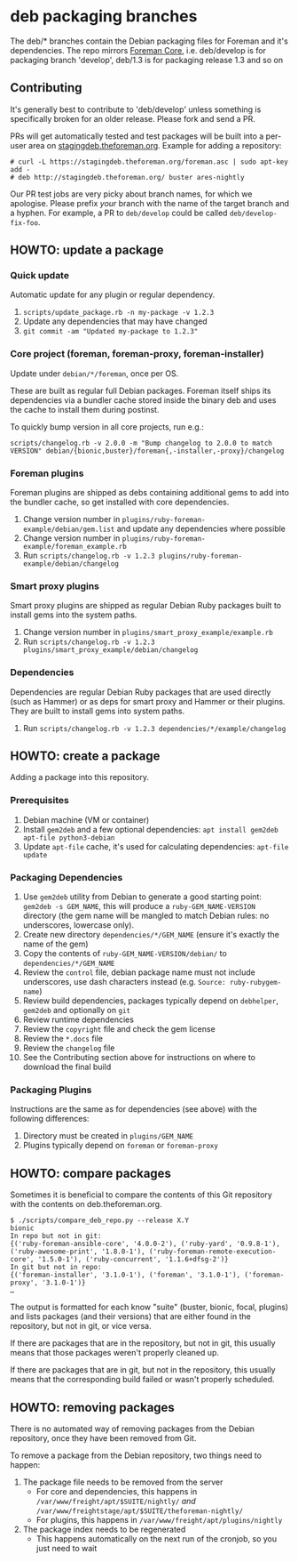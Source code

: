 # deb packaging branches

The deb/\* branches contain the Debian packaging files for Foreman and it's
dependencies. The repo mirrors [Foreman Core](https://github.com/theforeman/foreman),
i.e. deb/develop is for packaging branch 'develop', deb/1.3 is for packaging release
1.3 and so on

## Contributing

It's generally best to contribute to 'deb/develop' unless something is specifically
broken for an older release. Please fork and send a PR.

PRs will get automatically tested and test packages will be built into a
per-user area on [stagingdeb.theforeman.org](http://stagingdeb.theforeman.org).
Example for adding a repository:

    # curl -L https://stagingdeb.theforeman.org/foreman.asc | sudo apt-key add -
    # deb http://stagingdeb.theforeman.org/ buster ares-nightly

Our PR test jobs are very picky about branch names, for which we apologise.  Please
prefix *your* branch with the name of the target branch and a hyphen.  For example,
a PR to `deb/develop` could be called `deb/develop-fix-foo`.

## HOWTO: update a package

### Quick update

Automatic update for any plugin or regular dependency.

1. `scripts/update_package.rb -n my-package -v 1.2.3`
1. Update any dependencies that may have changed
1. `git commit -am "Updated my-package to 1.2.3"`

### Core project (foreman, foreman-proxy, foreman-installer)

Update under `debian/*/foreman`, once per OS.

These are built as regular full Debian packages.  Foreman itself ships its
dependencies via a bundler cache stored inside the binary deb and uses the cache
to install them during postinst.

To quickly bump version in all core projects, run e.g.:
```
scripts/changelog.rb -v 2.0.0 -m "Bump changelog to 2.0.0 to match VERSION" debian/{bionic,buster}/foreman{,-installer,-proxy}/changelog
```

### Foreman plugins

Foreman plugins are shipped as debs containing additional gems to add into the
bundler cache, so get installed with core dependencies.

1. Change version number in `plugins/ruby-foreman-example/debian/gem.list` and
   update any dependencies where possible
1. Change version number in `plugins/ruby-foreman-example/foreman_example.rb`
1. Run `scripts/changelog.rb -v 1.2.3 plugins/ruby-foreman-example/debian/changelog`

### Smart proxy plugins

Smart proxy plugins are shipped as regular Debian Ruby packages built to install
gems into the system paths.

1. Change version number in `plugins/smart_proxy_example/example.rb`
1. Run `scripts/changelog.rb -v 1.2.3 plugins/smart_proxy_example/debian/changelog`

### Dependencies

Dependencies are regular Debian Ruby packages that are used directly (such as Hammer)
or as deps for smart proxy and Hammer or their plugins.  They are built to install
gems into system paths.

1. Run `scripts/changelog.rb -v 1.2.3 dependencies/*/example/changelog`

## HOWTO: create a package

Adding a package into this repository.

### Prerequisites

1. Debian machine (VM or container)
1. Install `gem2deb` and a few optional dependencies: `apt install gem2deb apt-file python3-debian`
1. Update `apt-file` cache, it's used for calculating dependencies: `apt-file update`

### Packaging Dependencies

1. Use `gem2deb` utility from Debian to generate a good starting point: `gem2deb -s GEM_NAME`, this will produce a `ruby-GEM_NAME-VERSION` directory (the gem name will be mangled to match Debian rules: no underscores, lowercase only).
1. Create new directory `dependencies/*/GEM_NAME` (ensure it's exactly the name of the gem)
1. Copy the contents of `ruby-GEM_NAME-VERSION/debian/` to `dependencies/*/GEM_NAME`
1. Review the `control` file, debian package name must not include underscores, use dash characters instead (e.g. `Source: ruby-rubygem-name`)
1. Review build dependencies, packages typically depend on `debhelper`, `gem2deb` and optionally on `git`
1. Review runtime dependencies
1. Review the `copyright` file and check the gem license
1. Review the `*.docs` file
1. Review the `changelog` file
1. See the Contributing section above for instructions on where to download the final build

### Packaging Plugins

Instructions are the same as for dependencies (see above) with the following differences:

1. Directory must be created in `plugins/GEM_NAME`
2. Plugins typically depend on `foreman` or `foreman-proxy`

## HOWTO: compare packages

Sometimes it is beneficial to compare the contents of this Git repository with the contents on deb.theforeman.org.

```console
$ ./scripts/compare_deb_repo.py --release X.Y
bionic
In repo but not in git:
{('ruby-foreman-ansible-core', '4.0.0-2'), ('ruby-yard', '0.9.8-1'), ('ruby-awesome-print', '1.8.0-1'), ('ruby-foreman-remote-execution-core', '1.5.0-1'), ('ruby-concurrent', '1.1.6+dfsg-2')}
In git but not in repo:
{('foreman-installer', '3.1.0-1'), ('foreman', '3.1.0-1'), ('foreman-proxy', '3.1.0-1')}
…
```

The output is formatted for each know "suite" (buster, bionic, focal, plugins) and lists packages (and their versions) that are either found in the repository, but not in git, or vice versa.

If there are packages that are in the repository, but not in git, this usually means that those packages weren't properly cleaned up.

If there are packages that are in git, but not in the repository, this usually means that the corresponding build failed or wasn't properly scheduled.

## HOWTO: removing packages

There is no automated way of removing packages from the Debian repository, once they have been removed from Git.

To remove a package from the Debian repository, two things need to happen:
1. The package file needs to be removed from the server
    * For core and dependencies, this happens in `/var/www/freight/apt/$SUITE/nightly/` *and* `/var/www/freightstage/apt/$SUITE/theforeman-nightly/`
    * For plugins, this happens in `/var/www/freight/apt/plugins/nightly`
1. The package index needs to be regenerated
    * This happens automatically on the next run of the cronjob, so you just need to wait
